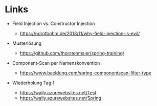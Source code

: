 # Links

* Field Injection vs. Constructor Injection
  * https://odrotbohm.de/2013/11/why-field-injection-is-evil/

* Musterlösung 
  * https://github.com/thorstenmaier/spring-training/

* Component-Scan per Namenskonvention
  * https://www.baeldung.com/spring-componentscan-filter-type

* Wiederholung Tag 1
  * https://wally.azurewebsites.net/Test
  * https://wally.azurewebsites.net/Spring
